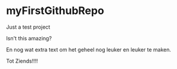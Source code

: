 # myFirstGithubRepo
Just a test project

Isn't this amazing?

En nog wat extra text om het geheel nog leuker en leuker te maken.

Tot Ziends!!!!
